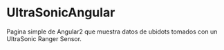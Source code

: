 # UltraSonicAngular

Pagina simple de Angular2 que muestra datos de ubidots tomados con un UltraSonic Ranger Sensor.
